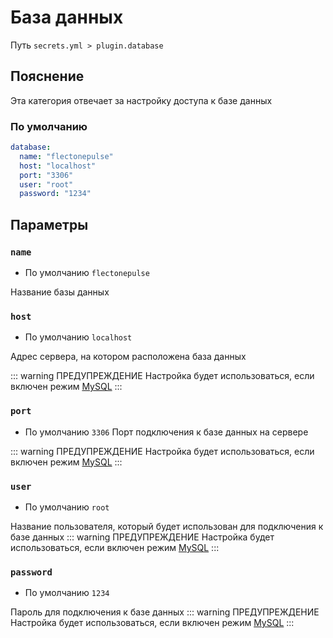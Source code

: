 # База данных
Путь `secrets.yml > plugin.database`

## Пояснение
Эта категория отвечает за настройку доступа к базе данных

### По умолчанию
```yaml
database:
  name: "flectonepulse"
  host: "localhost"
  port: "3306"
  user: "root"
  password: "1234"
```

## Параметры

### `name`
- По умолчанию `flectonepulse`

Название базы данных

### `host`
- По умолчанию `localhost`

Адрес сервера, на котором расположена база данных

::: warning ПРЕДУПРЕЖДЕНИЕ
Настройка будет использоваться, если включен режим [MySQL](/en/config/plugin/#database)
:::

### `port`
- По умолчанию `3306`
Порт подключения к базе данных на сервере

::: warning ПРЕДУПРЕЖДЕНИЕ
Настройка будет использоваться, если включен режим [MySQL](/en/config/plugin/#database)
:::

### `user`
- По умолчанию `root`

Название пользователя, который будет использован для подключения к базе данных
::: warning ПРЕДУПРЕЖДЕНИЕ
Настройка будет использоваться, если включен режим [MySQL](/en/config/plugin/#database)
:::

### `password`
- По умолчанию `1234`

Пароль для подключения к базе данных
::: warning ПРЕДУПРЕЖДЕНИЕ
Настройка будет использоваться, если включен режим [MySQL](/en/config/plugin/#database)
:::


